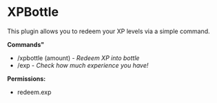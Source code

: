 # XPBottle
This plugin allows you to redeem your XP levels via a simple command.

**Commands"**
- /xpbottle (amount) - *Redeem XP into bottle*
- /exp - *Check how much experience you have!*

**Permissions:**
- redeem.exp

